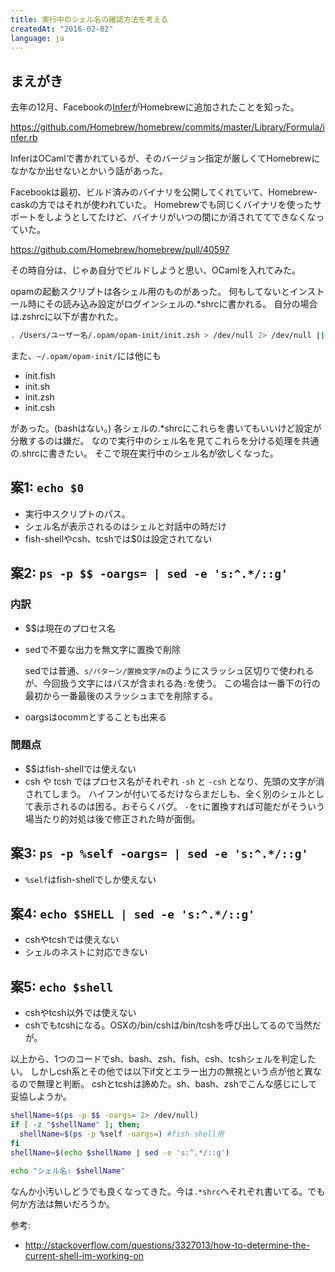 ```yaml
---
title: 実行中のシェル名の確認方法を考える
createdAt: "2016-02-02"
language: ja
---
```


## まえがき

去年の12月、Facebookの[Infer](https://github.com/facebook/infer)がHomebrewに追加されたことを知った。

<https://github.com/Homebrew/homebrew/commits/master/Library/Formula/infer.rb>

InferはOCamlで書かれているが、そのバージョン指定が厳しくてHomebrewになかなか出せないとかいう話があった。

Facebookは最初、ビルド済みのバイナリを公開してくれていて、Homebrew-caskの方ではそれが使われていた。
Homebrewでも同じくバイナリを使ったサポートをしようとしてたけど、バイナリがいつの間にか消されててできなくなっていた。

<https://github.com/Homebrew/homebrew/pull/40597>

その時自分は、じゃあ自分でビルドしようと思い、OCamlを入れてみた。

opamの起動スクリプトは各シェル用のものがあった。
何もしてないとインストール時にその読み込み設定がログインシェルの.*shrcに書かれる。
自分の場合は.zshrcに以下が書かれた。

```sh
. /Users/ユーザー名/.opam/opam-init/init.zsh > /dev/null 2> /dev/null || true
```

また、`~/.opam/opam-init/`には他にも

- init.fish
- init.sh
- init.zsh
- init.csh

があった。(bashはない。)
各シェルの.*shrcにこれらを書いてもいいけど設定が分散するのは嫌だ。
なので実行中のシェル名を見てこれらを分ける処理を共通の.shrcに書きたい。
そこで現在実行中のシェル名が欲しくなった。

## 案1: `echo $0`

* 実行中スクリプトのパス。
* シェル名が表示されるのはシェルと対話中の時だけ
* fish-shellやcsh、tcshでは$0は設定されてない

## 案2: `ps -p $$ -oargs= | sed -e 's:^.*/::g'`

### 内訳

- $$は現在のプロセス名
- sedで不要な出力を無文字に置換で削除

    sedでは普通、`s/パターン/置換文字/m`のようにスラッシュ区切りで使われるが、今回扱う文字にはパスが含まれる為`:`を使う。
    この場合は一番下の行の最初から一番最後のスラッシュまでを削除する。

- oargsはocommとすることも出来る

### 問題点

- $$はfish-shellでは使えない
- csh や tcsh ではプロセス名がそれぞれ `-sh` と `-csh` となり、先頭の文字が消されてしまう。
  ハイフンが付いてるだけならまだしも、全く別のシェルとして表示されるのは困る。おそらくバグ。
  `-`を`t`に置換すれば可能だがそういう場当たり的対処は後で修正された時が面倒。

## 案3: `ps -p %self -oargs= | sed -e 's:^.*/::g'`

- `%self`はfish-shellでしか使えない

## 案4: `echo $SHELL | sed -e 's:^.*/::g'`

- cshやtcshでは使えない
- シェルのネストに対応できない

## 案5: `echo $shell`

- cshやtcsh以外では使えない
- cshでもtcshになる。OSXの/bin/cshは/bin/tcshを呼び出してるので当然だが。


以上から、1つのコードでsh、bash、zsh、fish、csh、tcshシェルを判定したい。
しかしcsh系とその他では以下if文とエラー出力の無視という点が他と異なるので無理と判断。
cshとtcshは諦めた。sh、bash、zshでこんな感じにして妥協しようか。

```bash
shellName=$(ps -p $$ -oargs= 2> /dev/null)
if [ -z "$shellName" ]; then;
  shellName=$(ps -p %self -oargs=) #fish-shell用
fi
shellName=$(echo $shellName | sed -e 's:^.*/::g')

echo "シェル名: $shellName"
```

なんか小汚いしどうでも良くなってきた。今は`.*shrc`へそれぞれ書いてる。でも何か方法は無いだろうか。

参考:

- <http://stackoverflow.com/questions/3327013/how-to-determine-the-current-shell-im-working-on>

